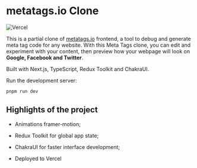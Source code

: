 # metatags.io Clone

![Vercel](https://therealsujitk-vercel-badge.vercel.app/?app=metatagsio-clone)

This is a partial clone of [metatags.io](https://metatags.io/) frontend, a tool to debug and generate meta tag code for any website. With this Meta Tags clone, you can edit and experiment with your content, then preview how your webpage will look on **Google, Facebook and Twitter**.

Built with Next.js, TypeScript, Redux Toolkit and ChakraUI.

Run the development server:

```bash
pnpm run dev
```

## Highlights of the project

- Animations framer-motion;

- Redux Toolkit for global app state;

- ChakraUI for faster interface development;

- Deployed to Vercel
